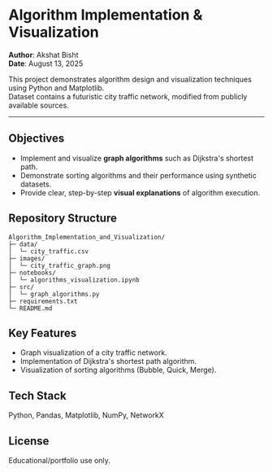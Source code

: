 # Algorithm Implementation & Visualization

**Author**: Akshat Bisht  
**Date**: August 13, 2025

This project demonstrates algorithm design and visualization techniques using Python and Matplotlib.  
Dataset contains a futuristic city traffic network, modified from publicly available sources.

---

## Objectives
- Implement and visualize **graph algorithms** such as Dijkstra's shortest path.
- Demonstrate sorting algorithms and their performance using synthetic datasets.
- Provide clear, step-by-step **visual explanations** of algorithm execution.

## Repository Structure
```
Algorithm_Implementation_and_Visualization/
├─ data/
│  └─ city_traffic.csv
├─ images/
│  └─ city_traffic_graph.png
├─ notebooks/
│  └─ algorithms_visualization.ipynb
├─ src/
│  └─ graph_algorithms.py
├─ requirements.txt
└─ README.md
```

## Key Features
- Graph visualization of a city traffic network.
- Implementation of Dijkstra's shortest path algorithm.
- Visualization of sorting algorithms (Bubble, Quick, Merge).

## Tech Stack
Python, Pandas, Matplotlib, NumPy, NetworkX

## License
Educational/portfolio use only.
